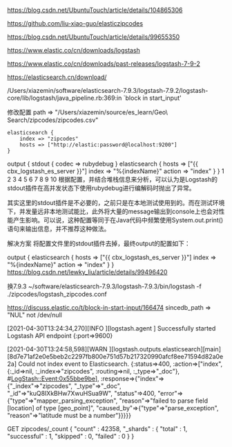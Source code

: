 https://blog.csdn.net/UbuntuTouch/article/details/104865306

https://github.com/liu-xiao-guo/elasticzipcodes

https://blog.csdn.net/UbuntuTouch/article/details/99655350

https://www.elastic.co/cn/downloads/logstash

https://www.elastic.co/cn/downloads/past-releases/logstash-7-9-2

https://elasticsearch.cn/download/

/Users/xiazemin/software/elasticsearch-7.9.3/logstash-7.9.2/logstash-core/lib/logstash/java_pipeline.rb:369:in `block in start_input'

修改配置
		path => "/Users/xiazemin/source/es_learn/Geo\ Search/zipcodes/zipcodes.csv"

	elasticsearch {
		index => "zipcodes"
		hosts => ["http://elastic:password@localhost:9200"]
	}



output {
    stdout {
        codec => rubydebug
    }
    elasticsearch {
        hosts => ["{{ cbx_logstash_es_server }}"]
        index => "%{indexName}"
        action => "index"
    }
}
1
2
3
4
5
6
7
8
9
10
根据配置，并结合堆栈信息来分析，可以认为是Logstash的stdout插件在高并发状态下使用rubydebug进行编解码时抛出了异常。

其实这里的stdout插件是不必要的，之前只是在本地测试使用到的。而在测试环境下，并发量远非本地测试能比，此外将大量的message输出到console上也会对性能产生影响。可以说，这种配置等同于在Java代码中频繁使用System.out.print()语句来输出信息，并不推荐这种做法。

解决方案
将配置文件里的stdout插件去掉，最终output的配置如下：

output {
    elasticsearch {
        hosts => ["{{ cbx_logstash_es_server }}"]
        index => "%{indexName}"
        action => "index"
    }
}
https://blog.csdn.net/lewky_liu/article/details/99496420

换7.9.3
~/software/elasticsearch-7.9.3/logstash-7.9.3/bin/logstash -f ./zipcodes/logstash_zipcodes.conf


https://discuss.elastic.co/t/block-in-start-input/166474
sincedb_path => "NUL"
not /dev/null

[2021-04-30T13:24:34,270][INFO ][logstash.agent           ] Successfully started Logstash API endpoint {:port=>9600}

[2021-04-30T13:24:58,598][WARN ][logstash.outputs.elasticsearch][main][8d7e71af2e0e5beb2c2297fb800e751d57b217320990afcf8ee71594d82a0e2a] Could not index event to Elasticsearch. {:status=>400, :action=>["index", {:_id=>nil, :_index=>"zipcodes", :routing=>nil, :_type=>"_doc"}, #<LogStash::Event:0x55bbe9be>], :response=>{"index"=>{"_index"=>"zipcodes", "_type"=>"_doc", "_id"=>"kuQ8IXkBHw7XwuHSua9W", "status"=>400, "error"=>{"type"=>"mapper_parsing_exception", "reason"=>"failed to parse field [location] of type [geo_point]", "caused_by"=>{"type"=>"parse_exception", "reason"=>"latitude must be a number"}}}}}

GET zipcodes/_count
{
  "count" : 42358,
  "_shards" : {
    "total" : 1,
    "successful" : 1,
    "skipped" : 0,
    "failed" : 0
  }
}





